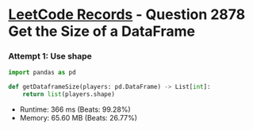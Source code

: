 # [LeetCode Records](../../README.md) - Question 2878 Get the Size of a DataFrame

### Attempt 1: Use shape
```py
import pandas as pd

def getDataframeSize(players: pd.DataFrame) -> List[int]:
    return list(players.shape)
```
- Runtime: 366 ms (Beats: 99.28%)
- Memory: 65.60 MB (Beats: 26.77%)

<br>
